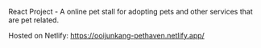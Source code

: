 React Project - A online pet stall for adopting pets and other services that are pet related.


Hosted on Netlify: https://ooijunkang-pethaven.netlify.app/
